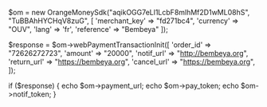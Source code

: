 $om = new OrangeMoneySdk("aqikOGG7eLl1LcbF8mlhMf2D1wML08hS", "TuBBAhHYCHqV8zuG", [
	'merchant_key' => "fd271bc4",
	'currency' => "OUV",
	'lang' => 'fr',
	'reference' => "Bembeya"
]);

$response = $om->webPaymentTransactionInit([
	'order_id' => "72626272723", 
	'amount' => "20000", 
	'notif_url' => "http://bembeya.org", 
	'return_url' => "https://bembeya.org",
	'cancel_url' => "https://bembeya.org",
]);

if ($response) {
	echo $om->payment_url;
	echo $om->pay_token;
	echo $om->notif_token;
}

